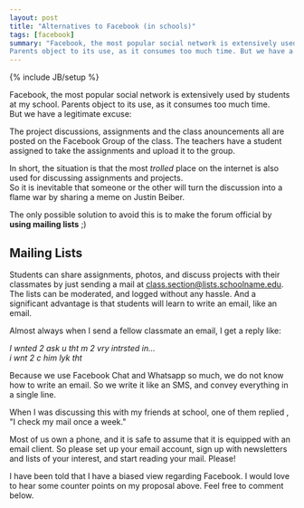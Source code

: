 ```yaml
---
layout: post
title: "Alternatives to Facebook (in schools)"
tags: [facebook]
summary: "Facebook, the most popular social network is extensively used by students at my school.
Parents object to its use, as it consumes too much time. But we have a legitimate excuse"
---
```

{% include JB/setup %}

Facebook, the most popular social network is extensively used by students at my school.
Parents object to its use, as it consumes too much time.   
But we have a legitimate excuse:  

The project discussions, assignments and the class anouncements all are posted on the Facebook Group of the class.
The teachers have a student assigned to take the assignments and upload it to the group.

In short, the situation is that the most _trolled_ place on the internet is also used for discussing assignments and projects.  
So it is inevitable that someone or the other will turn the discussion into a flame war by sharing a meme on Justin Beiber. 

The only possible solution to avoid this is to make the forum official by **using mailing lists** ;) 

## Mailing Lists

Students can share assignments, photos, and discuss projects with their classmates by just sending
a mail at <class.section@lists.schoolname.edu>. The lists can be moderated, and logged without any hassle.
And a significant advantage is that students will learn to write an email, like an email.

Almost always when I send a fellow classmate an email, I get a reply like:  

_I wnted 2 ask u tht m 2 vry intrsted in...  
i wnt 2 c him lyk tht_

Because we use Facebook Chat and Whatsapp so much, we do not know how to write an email.
So we write it like an SMS, and convey everything in a single line.

When I was discussing this with my friends at school, one of them replied , "I check my mail once a week."  

Most of us own a phone, and it is safe to assume that it is equipped with an email client. So please set up your email account,
sign up with newsletters and lists of your interest, and start reading your mail. Please!

I have been told that I have a biased view regarding Facebook. I would love to hear some counter points on my proposal above.
Feel free to comment below.
